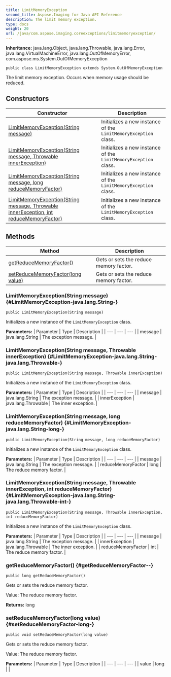 ```yaml
---
title: LimitMemoryException
second_title: Aspose.Imaging for Java API Reference
description: The limit memory exception.
type: docs
weight: 20
url: /java/com.aspose.imaging.coreexceptions/limitmemoryexception/
---
```

**Inheritance:**
java.lang.Object, java.lang.Throwable, java.lang.Error, java.lang.VirtualMachineError, java.lang.OutOfMemoryError, com.aspose.ms.System.OutOfMemoryException
```
public class LimitMemoryException extends System.OutOfMemoryException
```

The limit memory exception. Occurs when memory usage should be reduced.
## Constructors

| Constructor | Description |
| --- | --- |
| [LimitMemoryException(String message)](#LimitMemoryException-java.lang.String-) | Initializes a new instance of the `LimitMemoryException` class. |
| [LimitMemoryException(String message, Throwable innerException)](#LimitMemoryException-java.lang.String-java.lang.Throwable-) | Initializes a new instance of the `LimitMemoryException` class. |
| [LimitMemoryException(String message, long reduceMemoryFactor)](#LimitMemoryException-java.lang.String-long-) | Initializes a new instance of the `LimitMemoryException` class. |
| [LimitMemoryException(String message, Throwable innerException, int reduceMemoryFactor)](#LimitMemoryException-java.lang.String-java.lang.Throwable-int-) | Initializes a new instance of the `LimitMemoryException` class. |
## Methods

| Method | Description |
| --- | --- |
| [getReduceMemoryFactor()](#getReduceMemoryFactor--) | Gets or sets the reduce memory factor. |
| [setReduceMemoryFactor(long value)](#setReduceMemoryFactor-long-) | Gets or sets the reduce memory factor. |
### LimitMemoryException(String message) {#LimitMemoryException-java.lang.String-}
```
public LimitMemoryException(String message)
```


Initializes a new instance of the `LimitMemoryException` class.

**Parameters:**
| Parameter | Type | Description |
| --- | --- | --- |
| message | java.lang.String | The exception message. |

### LimitMemoryException(String message, Throwable innerException) {#LimitMemoryException-java.lang.String-java.lang.Throwable-}
```
public LimitMemoryException(String message, Throwable innerException)
```


Initializes a new instance of the `LimitMemoryException` class.

**Parameters:**
| Parameter | Type | Description |
| --- | --- | --- |
| message | java.lang.String | The exception message. |
| innerException | java.lang.Throwable | The inner exception. |

### LimitMemoryException(String message, long reduceMemoryFactor) {#LimitMemoryException-java.lang.String-long-}
```
public LimitMemoryException(String message, long reduceMemoryFactor)
```


Initializes a new instance of the `LimitMemoryException` class.

**Parameters:**
| Parameter | Type | Description |
| --- | --- | --- |
| message | java.lang.String | The exception message. |
| reduceMemoryFactor | long | The reduce memory factor. |

### LimitMemoryException(String message, Throwable innerException, int reduceMemoryFactor) {#LimitMemoryException-java.lang.String-java.lang.Throwable-int-}
```
public LimitMemoryException(String message, Throwable innerException, int reduceMemoryFactor)
```


Initializes a new instance of the `LimitMemoryException` class.

**Parameters:**
| Parameter | Type | Description |
| --- | --- | --- |
| message | java.lang.String | The exception message. |
| innerException | java.lang.Throwable | The inner exception. |
| reduceMemoryFactor | int | The reduce memory factor. |

### getReduceMemoryFactor() {#getReduceMemoryFactor--}
```
public long getReduceMemoryFactor()
```


Gets or sets the reduce memory factor.

Value: The reduce memory factor.

**Returns:**
long
### setReduceMemoryFactor(long value) {#setReduceMemoryFactor-long-}
```
public void setReduceMemoryFactor(long value)
```


Gets or sets the reduce memory factor.

Value: The reduce memory factor.

**Parameters:**
| Parameter | Type | Description |
| --- | --- | --- |
| value | long |  |

